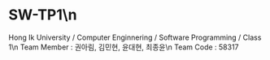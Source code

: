 # SW-TP1\n
Hong Ik University / Computer Enginnering / Software Programming / Class 1\n
Team Member : 권아림, 김민현, 윤대현, 최종윤\n
Team Code : 58317
